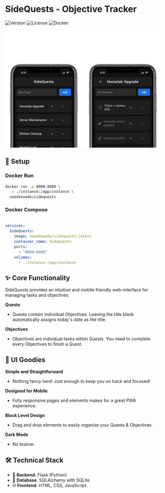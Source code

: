 # SideQuests - Objective Tracker

![Version](https://img.shields.io/badge/version-1.0.0-blue.svg)
![License](https://img.shields.io/badge/license-MIT-green.svg)
![Docker](https://img.shields.io/badge/docker-ready-brightgreen.svg)

<img src="image.png" width="900">

## 🐳 Setup

### Docker Run

```bash
docker run -p 8080:8080 \
  -v ./instance:/app/instance \
  need4swede/sidequests
```

### Docker Compose
```yml

services:
  SideQuests:
    image: need4swede/sidequests:latest
    container_name: SideQuests
    ports:
      - "8080:8080"
    volumes:
      - ./instance:/app/instance
```

## ✨ Core Functionality

SideQuests provides an intuitive and mobile friendly web-interface for managing tasks and objectives.

**Quests**
   - Quests contain individual Objectives. Leaving the title blank automatically assigns today's date as the title.

**Objectives**
   - Objectives are individual tasks within Quests. You need to complete every Objectives to finish a Quest.

## 🎨 UI Goodies

**Simple and Straightforward**
   - Nothing fancy here! Just enough to keep you on track and focused!

**Designed for Mobile**
   - Fully responsive pages and elements makes for a great PWA experience.

**Block Level Design**
   - Drag and drop elements to easily organize your Quests & Objectives.

**Dark Mode**
   - No brainer.

## 🛠️ Technical Stack

- 🐍 **Backend**: Flask (Python)
- 💾 **Database**: SQLAlchemy with SQLite
- 🌐 **Frontend**: HTML, CSS, JavaScript